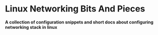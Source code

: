 # Linux Networking Bits And Pieces

**A collection of configuration snippets and short docs about configuring networking stack in linux**


